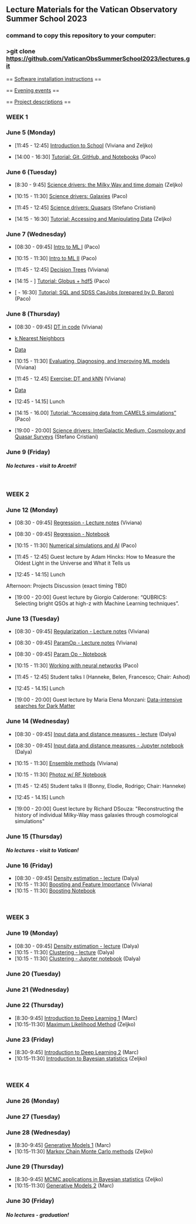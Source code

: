 ## Lecture Materials for the Vatican Observatory Summer School 2023
### command to copy this repository to your computer: 
### >git clone https://github.com/VaticanObsSummerSchool2023/lectures.git


== [Software installation instructions](https://github.com/VaticanObsSummerSchool2023/lectures/blob/main/SOFTWARE_INSTALLATION.md) ==

== [Evening events](https://github.com/VaticanObsSummerSchool2023/lectures/blob/main/EveningEvents.md) ==

== [Project descriptions](https://github.com/VaticanObsSummerSchool2023/lectures/blob/main/Projects.md) ==

### **WEEK 1**

### June 5 (Monday)

* [11:45 - 12:45] [Introduction to School](https://github.com/VaticanObsSummerSchool2023/lectures/blob/main/VOSS2023_introLecture.pptx) (Viviana and Zeljko)

* [14:00 - 16:30] [Tutorial: Git, GitHub, and Notebooks](https://docs.google.com/presentation/d/1q30oOAyfFAEx0sdM8aYATYfCjt1IWtj5rtydm-4k2lY/edit?usp=sharing) (Paco)

### June 6 (Tuesday)

* [8:30 - 9:45] [Science drivers: the Milky Way and time domain](https://github.com/VaticanObsSummerSchool2023/lectures/blob/main/IvezicJune6.pptx) (Zeljko)
* [10:15 - 11:30] [Science drivers: Galaxies](https://docs.google.com/presentation/d/1oeS4rFJ1S8awk26LoJ4vUE2djAPq8e_I6GJtRC0_FqE/edit?usp=sharing) (Paco)
* [11:45 - 12:45] [Science drivers: Quasars](https://drive.google.com/file/d/14W1t_oyJ4uErJvw-bvLwBje82Rd7_VQV/view?usp=share_link) (Stefano Cristiani)

* [14:15 - 16:30] [Tutorial: Accessing and Manipulating Data](https://github.com/VaticanObsSummerSchool2023/lectures/blob/main/IvezicJune7.ipynb) (Zeljko)


### June 7 (Wednesday)

* [08:30 - 09:45] [Intro to ML I](https://docs.google.com/presentation/d/1mMUBKLH6E-Br8ejE5PA7GJChcPNrA1M-XAgiu4HhZCU/edit?usp=sharing) (Paco)

* [10:15 - 11:30] [Intro to ML II](https://docs.google.com/presentation/d/1KWKrTO_kcqkt9tJGKAm4bTFXw6Aunl4i_lywP5iS6bs/edit?usp=sharing) (Paco)

* [11:45 - 12:45] [Decision Trees](https://github.com/VaticanObsSummerSchool2023/lectures/blob/main/VOSS_Intro_DT.pptx) (Viviana)

* [14:15 - ] [Tutorial: Globus + hdf5](https://docs.google.com/presentation/d/1ZVdCGm8y2DlsFsIXVV8F8n49bHeqwn4oXi_aq4FYOyM/edit?usp=sharing) (Paco)
* [ - 16:30] [Tutorial:  SQL and SDSS CasJobs (prepared by D. Baron)](https://github.com/VaticanObsSummerSchool2023/lectures/blob/main/sql_and_casjobs_tutorial.ipynb) (Paco)


### June 8 (Thursday)

* [08:30 - 09:45] [DT in code](https://github.com/VaticanObsSummerSchool2023/lectures/blob/main/Intro_DT_HabPlanets.ipynb) (Viviana)

* [k Nearest Neighbors](https://github.com/VaticanObsSummerSchool2023/lectures/blob/main/VOSS_Intro_kNN.pptx) 

* [Data](https://github.com/VaticanObsSummerSchool2023/lectures/blob/main/data/HPLearningSet.csv)	

* [10:15 - 11:30] [Evaluating, Diagnosing, and Improving ML models](https://github.com/VaticanObsSummerSchool2023/lectures/blob/main/VOSS_Diagnostics.pptx) (Viviana)

* [11:45 - 12.45] [Exercise: DT and kNN](https://github.com/VaticanObsSummerSchool2023/lectures/blob/main/HP_Exercise.ipynb) (Viviana)

* [Data](https://github.com/VaticanObsSummerSchool2023/lectures/blob/main/data/phl_exoplanet_catalog.csv)

* [12:45 - 14.15] Lunch

* [14:15 - 16.00] [Tutorial: “Accessing data from CAMELS simulations”](https://docs.google.com/presentation/d/1g-tKZMO-mdRJXhTtMXSbCnP8UBL2CPtdl7CM7DuqVZU/edit?usp=sharing)  (Paco)
  
* [19:00 - 20:00] [Science drivers: InterGalactic Medium, Cosmology and Quasar Surveys](https://drive.google.com/file/d/1ymSP2vLTWtRKhO4YVUcxe1uxleA2arN3/view?usp=share_link) (Stefano Cristiani)

### June 9 (Friday)

#### *No lectures - visit to Arcetri!*


&nbsp;  
### **WEEK 2**

### June 12 (Monday)

* [08:30 - 09:45] [Regression - Lecture notes](https://github.com/VaticanObsSummerSchool2023/lectures/blob/main/VOSS_Regression.pptx) (Viviana)
* [08:30 - 09:45] [Regression - Notebook](https://github.com/VaticanObsSummerSchool2023/lectures/blob/main/LinearRegression.ipynb)

* [10:15 - 11:30] [Numerical simulations and AI](https://docs.google.com/presentation/d/1gitkDRRD4m7G8ISsQGCqwulmOW5MUNXbudShYxbP8L0/edit?usp=sharing) (Paco)

* [11:45 - 12:45] Guest lecture by Adam Hincks: How to Measure the Oldest Light in the Universe and What it Tells us

* [12:45 - 14:15] Lunch

Afternoon: Projects Discussion (exact timing TBD)

* [19:00 - 20:00] Guest lecture by Giorgio Calderone: “QUBRICS: Selecting bright QSOs at high-z with Machine Learning techniques”. 


### June 13 (Tuesday)

* [08:30 - 09:45] [Regularization - Lecture notes](https://github.com/VaticanObsSummerSchool2023/lectures/blob/main/VOSS_Regularization.pptx) (Viviana)
* [08:30 - 09:45] [ParamOp - Lecture notes](https://github.com/VaticanObsSummerSchool2023/lectures/blob/main/VOSS_ParamOp.pptx) (Viviana)
* [08:30 - 09:45] [Param Op - Notebook](https://github.com/VaticanObsSummerSchool2023/lectures/blob/main/ParticleID_wDT.ipynb)

* [10:15 - 11:30] [Working with neural networks](https://colab.research.google.com/drive/1e846wc10-bQgxqPUJMlo-VBA2aHW77d5?usp=sharing) (Paco)

* [11:45 - 12:45] Student talks I (Hanneke, Belen, Francesco; Chair: Ashod)

* [12:45 - 14.15] Lunch

* [19:00 - 20:00] Guest lecture by Maria Elena Monzani: [Data-intensive searches for Dark Matter](https://github.com/VaticanObsSummerSchool2023/lectures/blob/main/Monzani-GuestTalk-Jun13.pdf) 


### June 14 (Wednesday)

* [08:30 - 09:45] [Input data and distance measures - lecture](https://github.com/VaticanObsSummerSchool2023/lectures/blob/main/Baron_input_data_and_distances_presentation.pdf) (Dalya)
* [08:30 - 09:45] [Input data and distance measures - Jupyter notebook](https://github.com/VaticanObsSummerSchool2023/lectures/blob/main/Baron_input_data_and_distance_matrices.ipynb) (Dalya)

* [10:15 - 11:30] [Ensemble methods](https://github.com/VaticanObsSummerSchool2023/lectures/blob/main/VOSS_Bagging_Boosting.pptx) (Viviana)
* [10:15 - 11:30] [Photoz w/ RF Notebook](https://github.com/VaticanObsSummerSchool2023/lectures/blob/main/VOSS_Photoz_RF.ipynb)

* [11:45 - 12:45] Student talks II (Bonny, Elodie, Rodrigo; Chair: Hanneke)

* [12:45 - 14.15] Lunch

* [19:00 - 20:00] Guest lecture by Richard DSouza: "Reconstructing the history of individual Milky-Way mass galaxies through cosmological simulations" 


### June 15 (Thursday)

#### *No lectures - visit to Vatican!*

### June 16 (Friday)

* [08:30 - 09:45] [Density estimation - lecture](https://github.com/VaticanObsSummerSchool2023/lectures/blob/main/Baron_density_estimation.ipynb) (Dalya)
* [10:15 - 11:30] [Boosting and Feature Importance](https://github.com/VaticanObsSummerSchool2023/lectures/blob/main/VOSS_Boosting_FeatImp.pptx) (Viviana)
* [10:15 - 11:30] [Boosting Notebook](https://github.com/VaticanObsSummerSchool2023/lectures/blob/main/VOSS_FlavorsOfBoosting.ipynb)


&nbsp;  
### **WEEK 3**

### June 19 (Monday)
* [08:30 - 09:45] [Density estimation - lecture](https://github.com/VaticanObsSummerSchool2023/lectures/blob/main/Baron_density_estimation.ipynb) (Dalya)
* [10:15 - 11:30] [Clustering - lecture](https://github.com/VaticanObsSummerSchool2023/lectures/blob/main/Baron_clustering_algorithms_presentation.pdf) (Dalya)
* [10:15 - 11:30] [Clustering - Jupyter notebook](https://github.com/VaticanObsSummerSchool2023/lectures/blob/main/Baron_clustering_algorithms.ipynb) (Dalya)

### June 20 (Tuesday)

### June 21 (Wednesday)

### June 22 (Thursday)
* [8:30-9:45] [Introduction to Deep Learning 1](linkHere) (Marc)
* [10:15-11:30] [Maximum Likelihood Method](https://github.com/VaticanObsSummerSchool2023/lectures/blob/main/IvezicJune22.ipynb) (Zeljko)

### June 23 (Friday)
* [8:30-9:45] [Introduction to Deep Learning  2](linkHere) (Marc)
* [10:15-11:30] [Introduction to Bayesian statistics](https://github.com/VaticanObsSummerSchool2023/lectures/blob/main/IvezicJune23.ipynb) (Zeljko)


&nbsp;  
### **WEEK 4**

### June 26 (Monday)

### June 27 (Tuesday)

### June 28 (Wednesday)

* [8:30-9:45] [Generative Models 1](linkHere) (Marc)
* [10:15-11:30] [Markov Chain Monte Carlo methods](https://github.com/VaticanObsSummerSchool2023/lectures/blob/main/IvezicJune28.ipynb) (Zeljko)

### June 29 (Thursday)

* [8:30-9:45] [MCMC applications in Bayesian statistics](https://github.com/VaticanObsSummerSchool2023/lectures/blob/main/IvezicJune29.ipynb) (Zeljko)
* [10:15-11:30] [Generative Models 2](linkHere) (Marc)


### June 30 (Friday)

#### *No lectures - graduation!*



 
